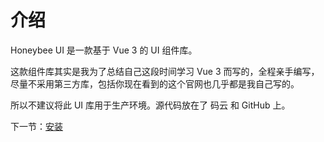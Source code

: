 # 介绍

Honeybee UI 是一款基于 Vue 3 的 UI 组件库。

这款组件库其实是我为了总结自己这段时间学习 Vue 3 而写的，全程亲手编写，尽量不采用第三方库，包括你现在看到的这个官网也几乎都是我自己写的。

所以不建议将此 UI 库用于生产环境。源代码放在了 码云 和 GitHub 上。

下一节：[安装](#/doc/install) 